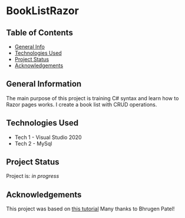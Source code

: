 # BookListRazor
## Table of Contents
* [General Info](#general-information)
* [Technologies Used](#technologies-used)
* [Project Status](#project-status)
* [Acknowledgements](#acknowledgements)

## General Information
The main purpose of this project is training C# syntax and learn how to Razor pages works.
I create a book list with CRUD operations.

## Technologies Used
- Tech 1 - Visual Studio 2020
- Tech 2 - MySql

## Project Status
Project is: _in progress_ 

## Acknowledgements
 This project was based on [this tutorial](https://www.youtube.com/watch?v=C5cnZ-gZy2I&t=9251s)
 Many thanks to Bhrugen Patel!

